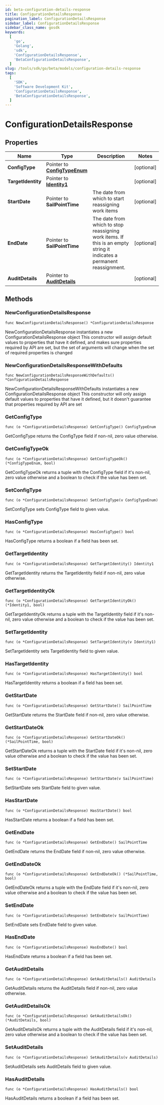 ```yaml
---
id: beta-configuration-details-response
title: ConfigurationDetailsResponse
pagination_label: ConfigurationDetailsResponse
sidebar_label: ConfigurationDetailsResponse
sidebar_class_name: gosdk
keywords:
  [
    'go',
    'Golang',
    'sdk',
    'ConfigurationDetailsResponse',
    'BetaConfigurationDetailsResponse',
  ]
slug: /tools/sdk/go/beta/models/configuration-details-response
tags:
  [
    'SDK',
    'Software Development Kit',
    'ConfigurationDetailsResponse',
    'BetaConfigurationDetailsResponse',
  ]
---
```


# ConfigurationDetailsResponse

## Properties

| Name | Type | Description | Notes |
| --- | --- | --- | --- |
| **ConfigType** | Pointer to [**ConfigTypeEnum**](config-type-enum) |  | [optional] |
| **TargetIdentity** | Pointer to [**Identity1**](identity1) |  | [optional] |
| **StartDate** | Pointer to **SailPointTime** | The date from which to start reassigning work items | [optional] |
| **EndDate** | Pointer to **SailPointTime** | The date from which to stop reassigning work items. If this is an empty string it indicates a permanent reassignment. | [optional] |
| **AuditDetails** | Pointer to [**AuditDetails**](audit-details) |  | [optional] |

## Methods

### NewConfigurationDetailsResponse

`func NewConfigurationDetailsResponse() *ConfigurationDetailsResponse`

NewConfigurationDetailsResponse instantiates a new ConfigurationDetailsResponse object This constructor will assign default values to properties that have it defined, and makes sure properties required by API are set, but the set of arguments will change when the set of required properties is changed

### NewConfigurationDetailsResponseWithDefaults

`func NewConfigurationDetailsResponseWithDefaults() *ConfigurationDetailsResponse`

NewConfigurationDetailsResponseWithDefaults instantiates a new ConfigurationDetailsResponse object This constructor will only assign default values to properties that have it defined, but it doesn't guarantee that properties required by API are set

### GetConfigType

`func (o *ConfigurationDetailsResponse) GetConfigType() ConfigTypeEnum`

GetConfigType returns the ConfigType field if non-nil, zero value otherwise.

### GetConfigTypeOk

`func (o *ConfigurationDetailsResponse) GetConfigTypeOk() (*ConfigTypeEnum, bool)`

GetConfigTypeOk returns a tuple with the ConfigType field if it's non-nil, zero value otherwise and a boolean to check if the value has been set.

### SetConfigType

`func (o *ConfigurationDetailsResponse) SetConfigType(v ConfigTypeEnum)`

SetConfigType sets ConfigType field to given value.

### HasConfigType

`func (o *ConfigurationDetailsResponse) HasConfigType() bool`

HasConfigType returns a boolean if a field has been set.

### GetTargetIdentity

`func (o *ConfigurationDetailsResponse) GetTargetIdentity() Identity1`

GetTargetIdentity returns the TargetIdentity field if non-nil, zero value otherwise.

### GetTargetIdentityOk

`func (o *ConfigurationDetailsResponse) GetTargetIdentityOk() (*Identity1, bool)`

GetTargetIdentityOk returns a tuple with the TargetIdentity field if it's non-nil, zero value otherwise and a boolean to check if the value has been set.

### SetTargetIdentity

`func (o *ConfigurationDetailsResponse) SetTargetIdentity(v Identity1)`

SetTargetIdentity sets TargetIdentity field to given value.

### HasTargetIdentity

`func (o *ConfigurationDetailsResponse) HasTargetIdentity() bool`

HasTargetIdentity returns a boolean if a field has been set.

### GetStartDate

`func (o *ConfigurationDetailsResponse) GetStartDate() SailPointTime`

GetStartDate returns the StartDate field if non-nil, zero value otherwise.

### GetStartDateOk

`func (o *ConfigurationDetailsResponse) GetStartDateOk() (*SailPointTime, bool)`

GetStartDateOk returns a tuple with the StartDate field if it's non-nil, zero value otherwise and a boolean to check if the value has been set.

### SetStartDate

`func (o *ConfigurationDetailsResponse) SetStartDate(v SailPointTime)`

SetStartDate sets StartDate field to given value.

### HasStartDate

`func (o *ConfigurationDetailsResponse) HasStartDate() bool`

HasStartDate returns a boolean if a field has been set.

### GetEndDate

`func (o *ConfigurationDetailsResponse) GetEndDate() SailPointTime`

GetEndDate returns the EndDate field if non-nil, zero value otherwise.

### GetEndDateOk

`func (o *ConfigurationDetailsResponse) GetEndDateOk() (*SailPointTime, bool)`

GetEndDateOk returns a tuple with the EndDate field if it's non-nil, zero value otherwise and a boolean to check if the value has been set.

### SetEndDate

`func (o *ConfigurationDetailsResponse) SetEndDate(v SailPointTime)`

SetEndDate sets EndDate field to given value.

### HasEndDate

`func (o *ConfigurationDetailsResponse) HasEndDate() bool`

HasEndDate returns a boolean if a field has been set.

### GetAuditDetails

`func (o *ConfigurationDetailsResponse) GetAuditDetails() AuditDetails`

GetAuditDetails returns the AuditDetails field if non-nil, zero value otherwise.

### GetAuditDetailsOk

`func (o *ConfigurationDetailsResponse) GetAuditDetailsOk() (*AuditDetails, bool)`

GetAuditDetailsOk returns a tuple with the AuditDetails field if it's non-nil, zero value otherwise and a boolean to check if the value has been set.

### SetAuditDetails

`func (o *ConfigurationDetailsResponse) SetAuditDetails(v AuditDetails)`

SetAuditDetails sets AuditDetails field to given value.

### HasAuditDetails

`func (o *ConfigurationDetailsResponse) HasAuditDetails() bool`

HasAuditDetails returns a boolean if a field has been set.
